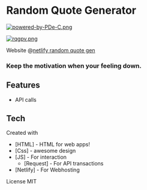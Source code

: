 # Random Quote Generator

[![powered-by-PDe-C.png](https://i.postimg.cc/TwtnTtkG/powered-by-PDe-C.png)](https://postimg.cc/zbRyjFZP)

[![rqgpv.png](https://i.postimg.cc/2yF15FNk/rqgpv.png)](https://pascall-random-quote-generator.netlify.app)

Website @[netlify random quote gen](https://pascall-random-quote-generator.netlify.app)


### Keep the motivation when your feeling down.

## Features

- API calls

## Tech
  Created with

- [HTML] - HTML for web apps!
- [Css] - awesome design
- [JS] - For interaction
    - [Request] - For API transactions
- [Netlify] - For Webhosting

License
MIT
